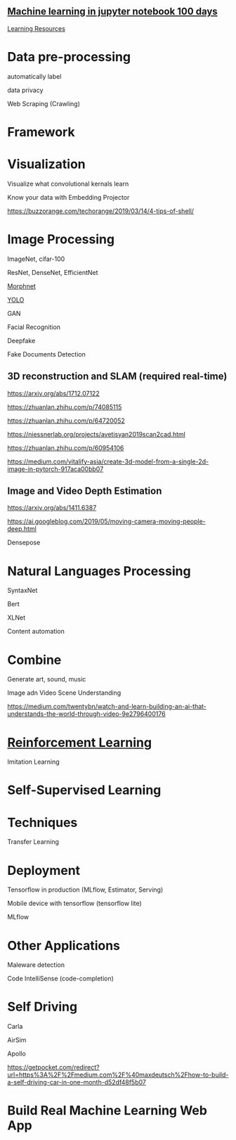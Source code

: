 ## [Machine learning in jupyter notebook 100 days](https://epadam.github.io/machine-learning-with-jupyter-notebook-100-days/)

[Learning Resources](learning_resources.md)

# Data pre-processing

automatically label

data privacy

Web Scraping (Crawling)

# Framework



# Visualization

Visualize what convolutional kernals learn

Know your data with Embedding Projector

https://buzzorange.com/techorange/2019/03/14/4-tips-of-shell/

# Image Processing

ImageNet, cifar-100 

ResNet, DenseNet, EfficientNet

[Morphnet](Morphnet.ipynb)

[YOLO](YOLO.ipynb)

GAN

Facial Recognition

Deepfake

Fake Documents Detection

3D reconstruction and SLAM (required real-time)
-----------------------------------------------------

https://arxiv.org/abs/1712.07122

https://zhuanlan.zhihu.com/p/74085115

https://zhuanlan.zhihu.com/p/64720052

https://niessnerlab.org/projects/avetisyan2019scan2cad.html

https://zhuanlan.zhihu.com/p/60954106

https://medium.com/vitalify-asia/create-3d-model-from-a-single-2d-image-in-pytorch-917aca00bb07

Image and Video Depth Estimation
--------------------------------------

https://arxiv.org/abs/1411.6387

https://ai.googleblog.com/2019/05/moving-camera-moving-people-deep.html

Densepose


# Natural Languages Processing

SyntaxNet

Bert 

XLNet

Content automation

# Combine

Generate art, sound, music


Image adn Video Scene Understanding

https://medium.com/twentybn/watch-and-learn-building-an-ai-that-understands-the-world-through-video-9e2796400176


# [Reinforcement Learning](reinforcement_learning.ipynb)

Imitation Learning


# Self-Supervised Learning


# Techniques

Transfer Learning

# Deployment

Tensorflow in production (MLflow, Estimator, Serving)

Mobile device with tensorflow (tensorflow lite)

MLflow


# Other Applications

Maleware detection

Code IntelliSense (code-completion)

# Self Driving

Carla

AirSim

Apollo

https://getpocket.com/redirect?url=https%3A%2F%2Fmedium.com%2F%40maxdeutsch%2Fhow-to-build-a-self-driving-car-in-one-month-d52df48f5b07

# Build Real Machine Learning Web App


